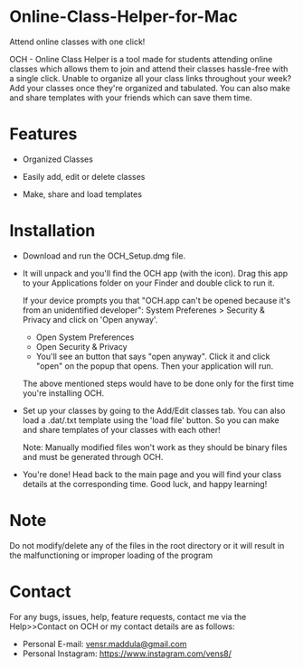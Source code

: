 # Online-Class-Helper-for-Mac
Attend online classes with one click!

OCH - Online Class Helper is a tool made for students attending online classes which allows them to join and attend their classes hassle-free with a single click. Unable to organize all your class links throughout your week? Add your classes once they're organized and tabulated. You can also make and share templates with your friends which can save them time.

# Features
- Organized Classes

- Easily add, edit or delete classes

- Make, share and load templates

# Installation

- Download and run the OCH_Setup.dmg file.

- It will unpack and you'll find the OCH app (with the icon). Drag this app to your Applications folder on your Finder and double click to run it.
  
  If your device prompts you that "OCH.app can't be opened because it's from an unidentified developer": System Preferenes > Security & Privacy and click on 'Open anyway'.
    - Open System Preferences
    - Open Security & Privacy
    - You'll see an button that says "open anyway". Click it and click "open" on the popup that opens. Then your application will run.
 
  The above mentioned steps would have to be done only for the first time you're installing OCH.

- Set up your classes by going to the Add/Edit classes tab. You can also load a .dat/.txt template using the 'load file' button. So you can make and share templates of your classes with each other! 

  Note: Manually modified files won't work as they should be binary files and must be generated through OCH.

- You're done! Head back to the main page and you will find your class details at the corresponding time. Good luck, and happy learning!

# Note
Do not modify/delete any of the files in the root directory or it will result in the malfunctioning or improper loading of the program

# Contact
For any bugs, issues, help, feature requests, contact me via the Help>>Contact on OCH or my contact details are as follows:

- Personal E-mail: vensr.maddula@gmail.com
- Personal Instagram: https://www.instagram.com/vens8/

